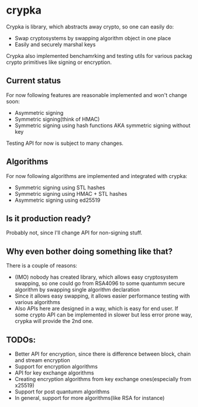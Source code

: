 # crypka

Crypka is library, which abstracts away crypto, so one can easily do:
- Swap cryptosystems by swapping algorithm object in one place
- Easily and securely marshal keys

Crypka also implemented benchamrking and testing utils for various packag crypto primitives like signing or encryption.

## Current status
For now following features are reasonable implemented and won't change soon:
 * Asymmetric signing
 * Symmetric signing(think of HMAC)
 * Symmetric signing using hash functions AKA symmetric signing without key

Testing API for now is subject to many changes.

## Algorithms
For now following algorithms are implemented and integrated with crypka:
 * Symmetric signing using STL hashes 
 * Symmetric signing using HMAC + STL hashes
 * Asymmetric signing using ed25519

## Is it production ready?
Probably not, since I'll change API for non-signing stuff.

## Why even bother doing something like that?
There is a couple of reasons:
 * (IMO) nobody has created library, which allows easy cryptosystem swapping, so one could go from RSA4096 to some quantumm secure algorithm by swapping single algorithm declaration
 * Since it allows easy swapping, it allows easier performance testing with various algorithms
 * Also APIs here are designed in a way, which is easy for end user. If some crypto API can be implemented in slower but less error prone way, crypka will provide the 2nd one.

## TODOs:
 * Better API for encryption, since there is difference between block, chain and stream encryption
 * Support for encryption algorithms
 * API for key exchange algorithms
 * Creating encryption algorithms from key exchange ones(especially from x25519)
 * Support for post quantumm algorithms
 * In general, support for more algorithms(like RSA for instance)